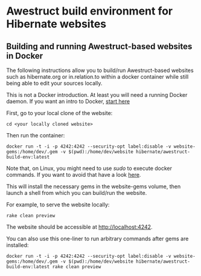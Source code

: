 # Awestruct build environment for Hibernate websites

## Building and running Awestruct-based websites in Docker

The following instructions allow you to build/run Awestruct-based websites
such as hibernate.org or in.relation.to within a docker container
while still being able to edit your sources locally.

This is not a Docker introduction.
At least you will need a running Docker daemon.
If you want an intro to Docker, [start here](https://docs.docker.com/)

First, go to your local clone of the website:

```
cd <your locally cloned website>
```

Then run the container:

```
docker run -t -i -p 4242:4242 --security-opt label:disable -v website-gems:/home/dev/.gem -v $(pwd):/home/dev/website hibernate/awestruct-build-env:latest
```

Note that, on Linux, you might need to use _sudo_ to execute docker commands.
If you want to avoid that have a look [here](https://docs.docker.com/install/linux/linux-postinstall/#manage-docker-as-a-non-root-user).

This will install the necessary gems in the website-gems volume,
then launch a shell from which you can build/run the website.

For example, to serve the website locally:

```
rake clean preview
```

The website should be accessible at <http://localhost:4242>.

You can also use this one-liner to run arbitrary commands after gems are installed:

```
docker run -t -i -p 4242:4242 --security-opt label:disable -v website-gems:/home/dev/.gem -v $(pwd):/home/dev/website hibernate/awestruct-build-env:latest rake clean preview
```
